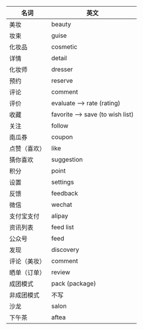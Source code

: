 名词 | 英文
--- | ---
美妆 | beauty
妆束 | guise
化妆品 | cosmetic
详情 | detail
化妆师 | dresser
预约 | reserve
评论 | comment
评价 | evaluate --> rate (rating)
收藏 | favorite --> save (to wish list)
关注 | follow
南瓜券 | coupon
点赞（喜欢） | like
猜你喜欢 | suggestion
积分 | point
设置 | settings
反馈 | feedback
微信 | wechat
支付宝支付 | alipay
资讯列表 | feed list
公众号 | feed
发现 | discovery
评论（美妆） | comment
晒单（订单） | review
成团模式 | pack (package)
非成团模式 | 不写
沙龙 | salon
下午茶 | aftea



